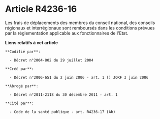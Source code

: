 # Article R4236-16

Les frais de déplacements des membres du conseil national, des conseils régionaux et interrégionaux sont remboursés dans les
conditions prévues par la réglementation applicable aux fonctionnaires de l'Etat.

**Liens relatifs à cet article**

	**Codifié par**:

	  - Décret n°2004-802 du 29 juillet 2004

	**Créé par**:

	  - Décret n°2006-651 du 2 juin 2006 - art. 1 () JORF 3 juin 2006

	**Abrogé par**:

	  - Décret n°2011-2118 du 30 décembre 2011 - art. 1

	**Cité par**:

	  - Code de la santé publique - art. R4236-17 (Ab)
